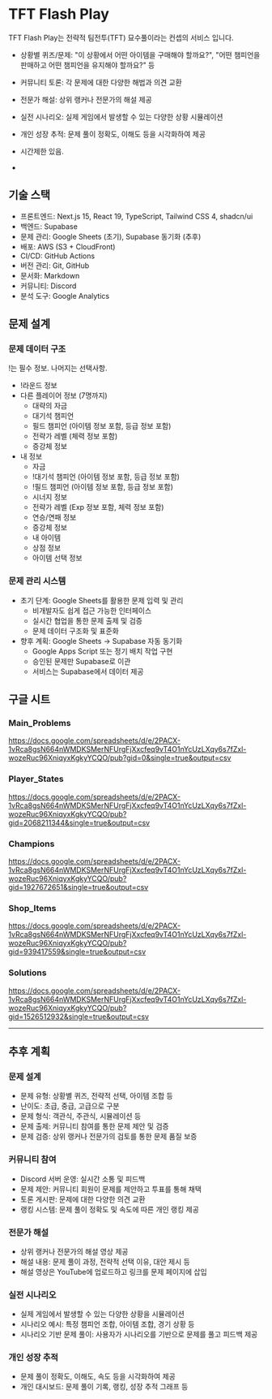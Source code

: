# TFT Flash Play
TFT Flash Play는 전략적 팀전투(TFT) 묘수풀이라는 컨셉의 서비스 입니다.

- 상황별 퀴즈/문제: "이 상황에서 어떤 아이템을 구매해야 할까요?", "어떤 챔피언을 판매하고 어떤 챔피언을 유지해야 할까요?" 등
- 커뮤니티 토론: 각 문제에 대한 다양한 해법과 의견 교환
- 전문가 해설: 상위 랭커나 전문가의 해설 제공
- 실전 시나리오: 실제 게임에서 발생할 수 있는 다양한 상황 시뮬레이션
- 개인 성장 추적: 문제 풀이 정확도, 이해도 등을 시각화하여 제공

- 시간제한 있음.
- 

## 기술 스택
- 프론트엔드: Next.js 15, React 19, TypeScript, Tailwind CSS 4, shadcn/ui
- 백엔드: Supabase
- 문제 관리: Google Sheets (초기), Supabase 동기화 (추후)
- 배포: AWS (S3 + CloudFront)
- CI/CD: GitHub Actions
- 버전 관리: Git, GitHub
- 문서화: Markdown
- 커뮤니티: Discord
- 분석 도구: Google Analytics

## 문제 설계

### 문제 데이터 구조
!는 필수 정보. 나머지는 선택사항.

- !라운드 정보
- 다른 플레이어 정보 (7명까지)
    - 대략의 자금
    - 대기석 챔피언
    - 필드 챔피언 (아이템 정보 포함, 등급 정보 포함)
    - 전략가 레벨 (체력 정보 포함)
    - 증강체 정보
- 내 정보
    - 자금
    - !대기석 챔피언 (아이템 정보 포함, 등급 정보 포함)
    - !필드 챔피언 (아이템 정보 포함, 등급 정보 포함)
    - 시너지 정보
    - 전략가 레벨 (Exp 정보 포함, 체력 정보 포함)
    - 연승/연패 정보
    - 증강체 정보
    - 내 아이템
    - 상점 정보
    - 아이템 선택 정보

### 문제 관리 시스템
- 초기 단계: Google Sheets를 활용한 문제 입력 및 관리
    - 비개발자도 쉽게 접근 가능한 인터페이스
    - 실시간 협업을 통한 문제 출제 및 검증
    - 문제 데이터 구조화 및 표준화
- 향후 계획: Google Sheets → Supabase 자동 동기화
    - Google Apps Script 또는 정기 배치 작업 구현
    - 승인된 문제만 Supabase로 이관
    - 서비스는 Supabase에서 데이터 제공

## 구글 시트

### Main_Problems
https://docs.google.com/spreadsheets/d/e/2PACX-1vRca8gsN664nWMDKSMerNFUrgFjXxcfeq9vT4O1nYcUzLXqy6s7fZxl-wozeRuc96XniqyxKgkyYCQO/pub?gid=0&single=true&output=csv

### Player_States
https://docs.google.com/spreadsheets/d/e/2PACX-1vRca8gsN664nWMDKSMerNFUrgFjXxcfeq9vT4O1nYcUzLXqy6s7fZxl-wozeRuc96XniqyxKgkyYCQO/pub?gid=2068211344&single=true&output=csv

### Champions
https://docs.google.com/spreadsheets/d/e/2PACX-1vRca8gsN664nWMDKSMerNFUrgFjXxcfeq9vT4O1nYcUzLXqy6s7fZxl-wozeRuc96XniqyxKgkyYCQO/pub?gid=1927672651&single=true&output=csv

### Shop_Items
https://docs.google.com/spreadsheets/d/e/2PACX-1vRca8gsN664nWMDKSMerNFUrgFjXxcfeq9vT4O1nYcUzLXqy6s7fZxl-wozeRuc96XniqyxKgkyYCQO/pub?gid=939417559&single=true&output=csv

### Solutions
https://docs.google.com/spreadsheets/d/e/2PACX-1vRca8gsN664nWMDKSMerNFUrgFjXxcfeq9vT4O1nYcUzLXqy6s7fZxl-wozeRuc96XniqyxKgkyYCQO/pub?gid=1526512932&single=true&output=csv

---

## 추후 계획

### 문제 설계
- 문제 유형: 상황별 퀴즈, 전략적 선택, 아이템 조합 등
- 난이도: 초급, 중급, 고급으로 구분
- 문제 형식: 객관식, 주관식, 시뮬레이션 등
- 문제 출제: 커뮤니티 참여를 통한 문제 제안 및 검증
- 문제 검증: 상위 랭커나 전문가의 검토를 통한 문제 품질 보증

### 커뮤니티 참여
- Discord 서버 운영: 실시간 소통 및 피드백
- 문제 제안: 커뮤니티 회원이 문제를 제안하고 투표를 통해 채택
- 토론 게시판: 문제에 대한 다양한 의견 교환
- 랭킹 시스템: 문제 풀이 정확도 및 속도에 따른 개인 랭킹 제공

### 전문가 해설
- 상위 랭커나 전문가의 해설 영상 제공
- 해설 내용: 문제 풀이 과정, 전략적 선택 이유, 대안 제시 등
- 해설 영상은 YouTube에 업로드하고 링크를 문제 페이지에 삽입

### 실전 시나리오
- 실제 게임에서 발생할 수 있는 다양한 상황을 시뮬레이션
- 시나리오 예시: 특정 챔피언 조합, 아이템 조합, 경기 상황 등
- 시나리오 기반 문제 풀이: 사용자가 시나리오를 기반으로 문제를 풀고 피드백 제공

### 개인 성장 추적
- 문제 풀이 정확도, 이해도, 속도 등을 시각화하여 제공
- 개인 대시보드: 문제 풀이 기록, 랭킹, 성장 추적 그래프 등
